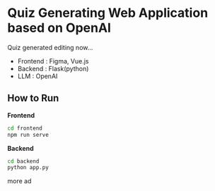 # Quiz Generating Web Application based on OpenAI


Quiz generated
editing now... 


- Frontend : Figma, Vue.js
- Backend : Flask(python)
- LLM : OpenAI


## How to Run
**Frontend**
```bash
cd frontend
npm run serve
```

**Backend**
```bash
cd backend
python app.py
```


more ad
